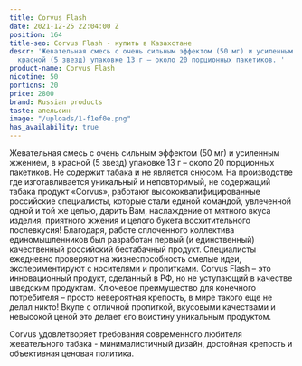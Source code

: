 ```yaml
---
title: Corvus Flash
date: 2021-12-25 22:04:00 Z
position: 164
title-seo: Corvus Flash - купить в Казахстане
descr: 'Жевательная смесь с очень сильным эффектом (50 мг) и усиленным жжением, в
  красной (5 звезд) упаковке 13 г – около 20 порционных пакетиков. '
product-name: Corvus Flash
nicotine: 50
portions: 20
price: 2800
brand: Russian products
taste: апельсин
image: "/uploads/1-f1ef0e.png"
has_availability: true
---
```


Жевательная смесь с очень сильным эффектом (50 мг) и усиленным жжением, в красной (5 звезд) упаковке 13 г – около 20 порционных пакетиков. 
Не содержит табака и не является снюсом.
На производстве где изготавливается  уникальный и неповторимый,  не содержащий табака продукт «Corvus», работают высококвалифицированные российские специалисты, которые стали единой командой, увлеченной одной и той же целью, дарить Вам, наслаждение от мятного вкуса изделия, приятного жжения и целого букета восхитительного послевкусия!
            Благодаря, работе сплоченного коллектива единомышленников был разработан  первый (и единственный) качественный российский бестабачный продукт. Специалисты ежедневно проверяют на жизнеспособность смелые идеи, экспериментируют с носителями и пропитками.
            Corvus Flash – это инновационный продукт, сделанный в РФ, но не уступающий в качестве шведским продуктам. Ключевое преимущество для конечного потребителя – просто невероятная крепость, в мире такого еще не делал никто! Вкупе с отличной пропиткой, вкусовыми качествами и невысокой ценой это делает его воистину уникальным продуктом.
 
Corvus удовлетворяет требования современного любителя жевательного табака - минималистичный дизайн, достойная крепость и объективная ценовая политика.